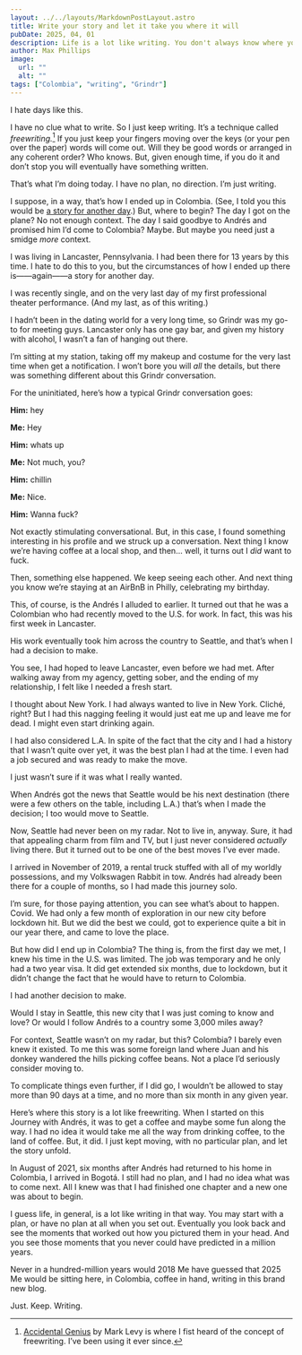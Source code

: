 ```yaml
---
layout: ../../layouts/MarkdownPostLayout.astro
title: Write your story and let it take you where it will
pubDate: 2025, 04, 01
description: Life is a lot like writing. You don't always know where you're going to end up when you set out. But sometimes you're pleasantly  surprised at the outcome.
author: Max Phillips
image: 
  url: ""
  alt: ""
tags: ["Colombia", "writing", "Grindr"]
---
```

I hate days like this.

I have no clue what to write. So I just keep writing. It’s a technique called *freewriting.*[^1] If you just keep your fingers moving over the keys (or your pen over the paper) words will come out. Will they be good words or arranged in any coherent order? Who knows. But, given enough time, if you do it and don’t stop you will eventually have something written.

That’s what I’m doing today. I have no plan, no direction. I’m just writing. 

I suppose, in a way, that’s how I ended up in Colombia. (See, I told you this would be [a story for another day](/posts/2025-03-31).) But, where to begin? The day I got on the plane? No not enough context. The day I said goodbye to Andrés and promised him I’d come to Colombia? Maybe. But maybe you need just a smidge *more* context.

I was living in Lancaster, Pennsylvania. I had been there for 13 years by this time. I hate to do this to you, but the circumstances of how I ended up there is——again——a story for another day.

I was recently single, and on the very last day of my first professional theater performance. (And my last, as of this writing.) 

I hadn’t been in the dating world for a very long time, so Grindr was my go-to for meeting guys. Lancaster only has one gay bar, and given my history with alcohol, I wasn’t a fan of hanging out there. 

I’m sitting at my station, taking off my makeup and costume for the very last time when get a notification. I won’t bore you will *all* the details, but there was something different about this Grindr conversation. 

For the uninitiated, here’s how a typical Grindr conversation goes:

**Him:** hey

**Me:** Hey

**Him:** whats up

**Me:** Not much, you?

**Him:** chillin

**Me:** Nice. 

**Him:** Wanna fuck?

Not exactly stimulating conversational. But, in this case, I found something interesting in his profile and we struck up a conversation. Next thing I know we’re having coffee at a local shop, and then... well, it turns out I *did* want to fuck.

Then, something else happened. We keep seeing each other. And next thing you know we’re staying at an AirBnB in Philly, celebrating my birthday. 

This, of course, is the Andrés I alluded to earlier. It turned out that he was a Colombian who had recently moved to the U.S. for work. In fact, this was his first week in Lancaster. 

His work eventually took him across the country to Seattle, and that’s when I had a decision to make. 

You see, I had hoped to leave Lancaster, even before we had met. After walking away from my agency, getting sober, and the ending of my relationship, I felt like I needed a fresh start. 

I thought about New York. I had always wanted to live in New York. Cliché, right? But I had this nagging feeling it would just eat me up and leave me for dead. I might even start drinking again. 

I had also considered L.A. In spite of the fact that the city and I had a history that I wasn’t quite over yet, it was the best plan I had at the time. I even had a job secured and was ready to make the move.

I just wasn’t sure if it was what I really wanted. 

When Andrés got the news that Seattle would be his next destination (there were a few others on the table, including L.A.) that’s when I made the decision; I too would move to Seattle. 

Now, Seattle had never been on my radar. Not to live in, anyway. Sure, it had that appealing charm from film and TV, but I just never considered *actually* living there. But it turned out to be one of the best moves I’ve ever made.

I arrived in November of 2019, a rental truck stuffed with all of my worldly possessions, and my Volkswagen Rabbit in tow. Andrés had already been there for a couple of months, so I had made this journey solo.

I’m sure, for those paying attention, you can see what’s about to happen. Covid. We had only a few month of exploration in our new city before lockdown hit. But we did the best we could, got to experience quite a bit in our year there, and came to love the place. 

But how did I end up in Colombia? The thing is, from the first day we met, I knew his time in the U.S. was limited. The job was temporary and he only had a two year visa. It did get extended six months, due to lockdown, but it didn’t change the fact that he would have to return to Colombia.

I had another decision to make. 

Would I stay in Seattle, this new city that I was just coming to know and love? Or would I follow Andrés to a country some 3,000 miles away? 

For context, Seattle wasn’t on my radar, but this? Colombia? I barely even knew it existed. To me this was some foreign land where Juan and his donkey wandered the hills picking coffee beans. Not a place I’d seriously consider moving to.

To complicate things even further, if I did go, I wouldn’t be allowed to stay more than 90 days at a time, and no more than six month in any given year. 

Here’s where this story is a lot like freewriting. When I started on this Journey with Andrés, it was to get a coffee and maybe some fun along the way. I had no idea it would take me all the way from drinking coffee, to the land of coffee. But, it did. I just kept moving, with no particular plan, and let the story unfold. 

In August of 2021, six months after Andrés had returned to his home in Colombia, I arrived in Bogotá. I still had no plan, and I had no idea what was to come next. All I knew was that I had finished one chapter and a new one was about to begin. 

I guess life, in general, is a lot like writing in that way. You may start with a plan, or have no plan at all when you set out. Eventually you look back and see the moments that worked out how you pictured them in your head. And you see those moments that you never could have predicted in a million years.

Never in a hundred-million years would 2018 Me have guessed that 2025 Me would be sitting here, in Colombia, coffee in hand, writing in this brand new blog. 

Just. Keep. Writing.

[^1]: [Accidental Genius](https://www.levyinnovation.com/books-by-mark-levy/) by Mark Levy is where I fist heard of the concept of freewriting. I’ve been using it ever since.
